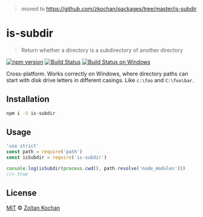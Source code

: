 > moved to https://github.com/zkochan/packages/tree/master/is-subdir

# is-subdir

> Return whether a directory is a subdirectory of another directory

<!--@shields('npm', 'travis', 'appveyor')-->
[![npm version](https://img.shields.io/npm/v/is-subdir.svg)](https://www.npmjs.com/package/is-subdir) [![Build Status](https://img.shields.io/travis/zkochan/is-subdir/master.svg)](https://travis-ci.org/zkochan/is-subdir) [![Build Status on Windows](https://img.shields.io/appveyor/ci/zkochan/is-subdir/master.svg)](https://ci.appveyor.com/project/zkochan/is-subdir/branch/master)
<!--/@-->

Cross-platform. Works correctly on Windows, where directory paths can start with disk drive letters in different casings. Like `c:\foo` and `C:\foo\bar`.

## Installation

```sh
npm i -S is-subdir
```

## Usage

<!--@example('./example.js')-->
```js
'use strict'
const path = require('path')
const isSubdir = require('is-subdir')

console.log(isSubdir(process.cwd(), path.resolve('node_modules')))
//> true
```
<!--/@-->

## License

[MIT](./LICENSE) © [Zoltan Kochan](https://www.kochan.io)
